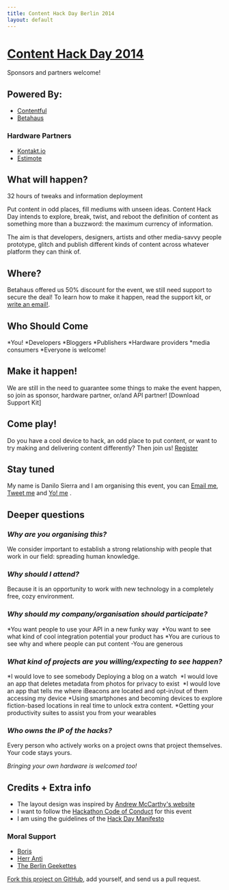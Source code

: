 ```yaml
---
title: Content Hack Day Berlin 2014
layout: default
---
```


# [Content Hack Day 2014][self]

Sponsors and partners welcome!

## Powered By:

* [Contentful](https://www.contentful.com/)
* [Betahaus](http://www.betahaus.com/berlin/)

### Hardware Partners

* [Kontakt.io](http://kontakt.io/)
* [Estimote](http://estimote.com/)

## What will happen?

32 hours of tweaks and information deployment

Put content in odd places, fill mediums with unseen ideas.
Content Hack Day intends to explore, break, twist, and reboot the definition of content as something more than a buzzword: the maximum currency of information.

The aim is that developers, designers, artists and other media-savvy people prototype, glitch and publish different kinds of content across whatever platform they can think of.

## Where?

Betahaus offered us 50% discount for the event, we still need support to secure the deal!
To learn how to make it happen, read the support kit, or [write an email!](mailto:danilo@contentful.com).

## Who Should Come

*You!
*Developers
*Bloggers
*Publishers
*Hardware providers
*media consumers
*Everyone is welcome!

## Make it happen!

We are still in the need to guarantee some things to make the event happen, so join  as sponsor, hardware partner, or/and API partner! [Download Support Kit]

## Come play!

Do you have a cool device to hack, an odd place to put content, or want to try making and delivering content differently? 
Then join us! [Register](https://www.eventbrite.com/e/content-hack-day-tickets-12263186521) 

## Stay tuned

My name is Danilo Sierra and I am organising this event, you can [Email me](mailto:danilos@contentful.com), [Tweet me](https://twitter.com/bootsbosley) and [Yo! me](justyo.co/BOOTSBOSLEY) .

## Deeper questions

### *Why are you organising this?*

We consider important to establish a strong relationship with people that work in our field: spreading human knowledge. 

### *Why should I attend?*

Because it is an opportunity to work with new technology in a completely free, cozy environment.

### *Why should my company/organisation should participate?*

*You want people to use your API in a new funky way 
*You want to see what kind of cool integration potential your product has 
*You are curious to see why and where people can put content -You are generous 

### *What kind of projects are you willing/expecting to see happen?*

*I would love to see somebody Deploying a blog on a watch 
*I would love an app that deletes metadata from photos for privacy to exist 
*I would love an app that tells me where iBeacons are located and opt-in/out of them accessing my device
*Using smartphones and becoming devices to explore fiction-based locations in real time to unlock extra content.
*Getting your productivity suites to assist you from your wearables 

### *Who owns the IP of the hacks?*
Every person who actively works on a project owns that project themselves. 
Your code stays yours.

*Bringing your own hardware is welcomed too!*

## Credits + Extra info

* The layout design was inspired by [Andrew McCarthy's website](http://andrevv.com)
* I want to follow the [Hackathon Code of Conduct](http://hackcodeofconduct.org) for this event
* I am using the guidelines of the [Hack Day Manifesto](http://hackdaymanifesto.com)

### Moral Support
* [Boris](https://twitter.com/neonacho)
* [Herr Anti](https://twitter.com/pxlpnk)
* [The Berlin Geekettes](http://www.geekettes.io)

[Fork this project on GitHub][github], add yourself, and send us a pull request.

[self]: http://contenthackday.com/ "Content Hack Day"
[github]: https://github.com/danilosierrac/contenthackday/ "Fork on GitHub"
